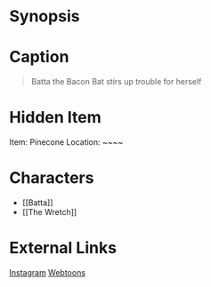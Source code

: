 # Synopsis


# Caption
> Batta the Bacon Bat stirs up trouble for herself

# Hidden Item
Item: Pinecone
Location: ~~~~

# Characters
* [[Batta]]
* [[The Wretch]]

# External Links
[Instagram](https://www.instagram.com/p/CQZJ_RRj5UZ/?igshid=YmMyMTA2M2Y=)
[Webtoons](https://www.webtoons.com/en/challenge/twistwood-tales/80-whats-cookin/viewer?title_no=344740&episode_no=86)